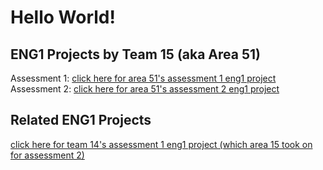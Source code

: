 # Hello World!


## ENG1 Projects by Team 15 (aka Area 51)
Assessment 1: [click here for area 51's assessment 1 eng1 project](https://kingzoszn.github.io/assessment_1)  
Assessment 2: [click here for area 51's assessment 2 eng1 project](https://kingzoszn.github.io/assessment_2)

## Related ENG1 Projects
[click here for team 14's assessment 1 eng1 project (which area 15 took on for assessment 2)](https://xychic.github.io/)

